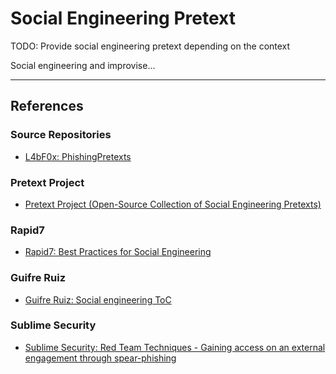 # Social Engineering Pretext

TODO: Provide social engineering pretext depending on the context

Social engineering and improvise...

---
## References

### Source Repositories

- [L4bF0x: PhishingPretexts](https://github.com/L4bF0x/PhishingPretexts)

### Pretext Project

- [Pretext Project (Open-Source Collection of Social Engineering Pretexts)](https://pretext-project.github.io/)

### Rapid7

- [Rapid7: Best Practices for Social Engineering](https://docs.rapid7.com/metasploit/best-practices-for-social-engineering/)

### Guifre Ruiz

- [Guifre Ruiz: Social engineering ToC](https://guif.re/socialEngineering)

### Sublime Security

- [Sublime Security: Red Team Techniques - Gaining access on an external engagement through spear-phishing](https://blog.sublimesecurity.com/red-team-techniques-gaining-access-on-an-external-engagement-through-spear-phishing/)